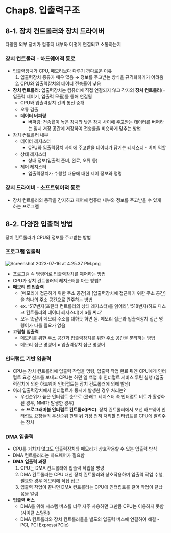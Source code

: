 # Chap8. 입출력구조

## 8-1. 장치 컨트롤러와 장치 드라이버

다양한 외부 장치가 컴퓨터 내부와 어떻게 연결되고 소통하는지

### 장치 컨트롤러 - 하드웨어적 통로

- 입출력장치가 CPU, 메모리보다 다루기 까다로운 이유
    1. 입출력장치 종류가 매우 많음 → 정보를 주고받는 방식을 규격화하기가 어려움
    2. CPU와 입출력장치의 데이터 전송률이 낮음
- **장치 컨트롤러:** 입출력장치는 컴퓨터에 직접 연결되지 않고 각자의 **장치 컨트롤러**(= 입출력 제어기, 입출력 모듈)를 통해 연결됨
    - CPU와 입출력장치 간의 통신 중개
    - 오류 검출
    - **데이터 버퍼링**
        - 버퍼링: 전송률이 높은 장치와 낮은 장치 사이에 주고받는 데이터를 버퍼라는 임시 저장 공간에 저장하여 전송률을 비슷하게 맞추는 방법
- 장치 컨트롤러 내부
    - 데이터 레지스터
        - CPU와 입출력장치 사이에 주고받을 데이터가 담기는 레지스터 - 버퍼 역할
    - 상태 레지스터
        - 상태 정보(입출력 준비, 완료, 오류 등)
    - 제어 레지스터
        - 입출력장치가 수행할 내용에 대한 제어 정보와 명령

### 장치 드라이버 - 소프트웨어적 통로

- 장치 컨트롤러의 동작을 감지하고 제어해 컴퓨터 내부와 정보를 주고받을 수 있게 하는 프로그램

## 8-2. 다양한 입출력 방법

장치 컨트롤러가 CPU와 정보를 주고받는 방법

### 프로그램 입출력

![Screenshot 2023-07-16 at 4.25.37 PM.png](https://s3-us-west-2.amazonaws.com/secure.notion-static.com/4017d6f9-44fe-49bd-b2b5-9e01e408d411/Screenshot_2023-07-16_at_4.25.37_PM.png)

- 프로그램 속 명령어로 입출력장치를 제어하는 방법
- CPU가 장치 컨트롤러의 레지스터를 아는 방법?
- **메모리 맵 입출력**
    - [메모리에 접근하기 위한 주소 공간]과 [입출력장치에 접근하기 위한 주소 공간]을 하나의 주소 공간으로 간주하는 방법
    - ex. ‘517번지(프린터 컨트롤러의 상태 레지스터)를 읽어라’, ‘518번지(하드 디스크 컨트롤러의 데이터 레지스터)에 a를 써라’
    - 모두 똑같이 메모리 주소를 대하듯 하면 됨. 메모리 접근과 입출력장치 접근 명령어가 다를 필요가 없음
- **고립형 입출력**
    - 메모리를 위한 주소 공간과 입출력장치를 위한 주소 공간을 분리하는 방법
    - 메모리 접근 명령어 ≠ 입출력장치 접근 명령어

### 인터럽트 기반 입출력

- CPU는 장치 컨트롤러에 입출력 작업을 명령, 입출력 작업 완료 뒤엔 CPU에게 인터럽트 요청 신호를 보내고 CPU는 하던 일 백업 후 인터럽트 서비스 루틴 실행
(입출력장치에 의한 하드웨어 인터럽트는 장치 컨트롤러에 의해 발생)
- 여러 입출력장치에서 인터럽트가 동시에 발생한 경우 처리는?
    - 우선순위가 높은 인터럽트 순으로 (플래그 레지스터 속 인터럽트 비트가 활성화된 경우, NMI가 발생한 경우)
    - ⇒ **프로그래머블 인터럽트 컨트롤러(PIC)**: 장치 컨트롤러에서 보낸 하드웨어 인터럽트 요청들의 우선순위 판별 뒤 가장 먼저 처리할 인터럽트를 CPU에 알려주는 장치

### DMA 입출력

- CPU를 거치지 않고도 입출력장치와 메모리가 상호작용할 수 있는 입출력 방식
- DMA 컨트롤러라는 하드웨어가 필요함
- **DMA 입출력 과정**
    1. CPU는 DMA 컨트롤러에 입출력 작업을 명령
    2. DMA 컨트롤러는 CPU 대신 장치 컨트롤러와 상호작용하며 입출력 작업 수행, 필요한 경우 메모리에 직접 접근
    3. 입출력 작업이 끝나면 DMA 컨트롤러는 CPU에 인터럽트를 걸어 작업이 끝났음을 알림
- **입출력 버스**
    - DMA를 위해 시스템 버스를 너무 자주 사용하면 그만큼 CPU는 이용하지 못함(사이클 스틸링)
    - DMA 컨트롤러와 장치 컨트롤러들을 별도의 입출력 버스에 연결하여 해결 - PCI, PCI Express(PCIe)
